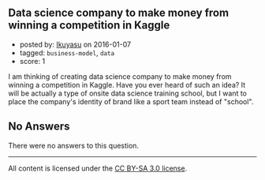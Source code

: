 ## Data science company to make money from winning a competition in Kaggle

- posted by: [Ikuyasu](https://stackexchange.com/users/1635227/ikuyasu) on 2016-01-07
- tagged: `business-model`, `data`
- score: 1

I am thinking of creating data science company to make money from winning a competition in Kaggle. Have you ever heard of such an idea? It will be actually a type of onsite data science training school, but I want to place the company's identity of brand like a sport team instead of "school". 

## No Answers

There were no answers to this question.


---

All content is licensed under the [CC BY-SA 3.0 license](https://creativecommons.org/licenses/by-sa/3.0/).
